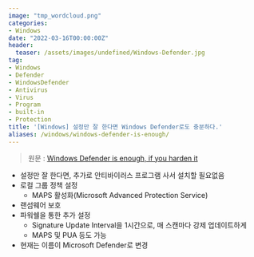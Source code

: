 ```yaml
---
image: "tmp_wordcloud.png"
categories:
- Windows
date: "2022-03-16T00:00:00Z"
header:
  teaser: /assets/images/undefined/Windows-Defender.jpg
tag:
- Windows
- Defender
- WindowsDefender
- Antivirus
- Virus
- Program
- built-in
- Protection
title: '[Windows] 설정만 잘 한다면 Windows Defender로도 충분하다.'
aliases: /windows/windows-defender-is-enough/
---
```


> 원문 : [Windows Defender is enough, if you harden it](https://0ut3r.space/2022/03/06/windows-defender/)

* 설정만 잘 한다면, 추가로 안티바이러스 프로그램 사서 설치할 필요없음
* 로컬 그룹 정책 설정
  * MAPS 활성화(Microsoft Advanced Protection Service)
* 랜섬웨어 보호
* 파워쉘을 통한 추가 설정
  * Signature Update Interval을 1시간으로, 매 스캔마다 강제 업데이트하게
  * MAPS 및 PUA 등도 가능
* 현재는 이름이 Microsoft Defender로 변경
